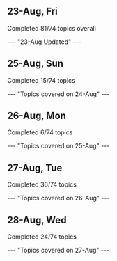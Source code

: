 ## 23-Aug, Fri

Completed 81/74 topics overall 

--- "23-Aug Updated" ---

## 25-Aug, Sun

Completed 15/74 topics

--- "Topics covered on 24-Aug" ---

## 26-Aug, Mon

Completed 6/74 topics

--- "Topics covered on 25-Aug" ---

## 27-Aug, Tue

Completed 36/74 topics

--- "Topics covered on 26-Aug" ---

## 28-Aug, Wed

Completed 24/74 topics

--- "Topics covered on 27-Aug" ---
